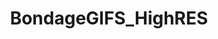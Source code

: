 ---
title: BondageGIFS_HighRES
crosslinks:
- Kortney_Kane
- gagged
- Blindfolded
- DommesDominated
---